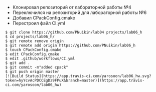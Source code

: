 - Клонировал репозиторий от лабораторной работы №4
- Переключился на репозиторий для лабораторной работы №6
- Добавил CPackConfig.cmake
- Перестроил файл CI.yml

```console
$ git clone https://github.com/PNuikin/lab04 projects/lab06_h
$ cd projects/lab06_h/
$ git remote remove origin 
$ git remote add origin https://github.com/PNuikin/lab06_h
$ touch CPackConfig.cmake
$ edit CPackConfig.cmake 
$ edit .github/workflows/CI.yml
$ git add .
$ git commit -m"added cpack"
$ git push origin master
[![Build Status](https://app.travis-ci.com/yarosoon/lab06_hw.svg?token=hyYcvAcPDCCEgDz9FPuX&branch=master)](https://app.travis-ci.com/yarosoon/lab06_hw)
```